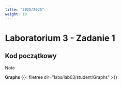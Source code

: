 ```yaml
---
title: "2025/2025"
weight: 10
---
```


# Laboratorium 3 - Zadanie 1

## Kod początkowy

> [!NOTE]
> **Graphs**
> {{< filetree dir="labs/lab03/student/Graphs" >}}
